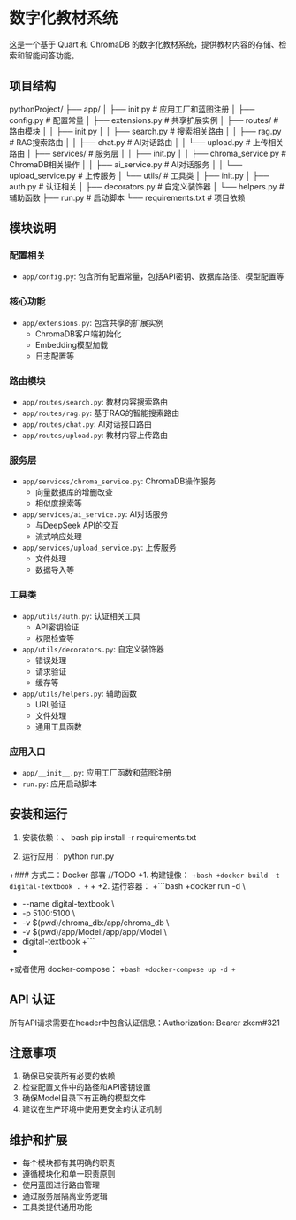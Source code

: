 # 数字化教材系统

这是一个基于 Quart 和 ChromaDB 的数字化教材系统，提供教材内容的存储、检索和智能问答功能。

## 项目结构 

pythonProject/
├── app/
│ ├── init.py # 应用工厂和蓝图注册
│ ├── config.py # 配置常量
│ ├── extensions.py # 共享扩展实例
│ ├── routes/ # 路由模块
│ │ ├── init.py
│ │ ├── search.py # 搜索相关路由
│ │ ├── rag.py # RAG搜索路由
│ │ ├── chat.py # AI对话路由
│ │ └── upload.py # 上传相关路由
│ ├── services/ # 服务层
│ │ ├── init.py
│ │ ├── chroma_service.py # ChromaDB相关操作
│ │ ├── ai_service.py # AI对话服务
│ │ └── upload_service.py # 上传服务
│ └── utils/ # 工具类
│ ├── init.py
│ ├── auth.py # 认证相关
│ ├── decorators.py # 自定义装饰器
│ └── helpers.py # 辅助函数
├── run.py # 启动脚本
└── requirements.txt # 项目依赖

## 模块说明

### 配置相关
- `app/config.py`: 包含所有配置常量，包括API密钥、数据库路径、模型配置等

### 核心功能
- `app/extensions.py`: 包含共享的扩展实例
  - ChromaDB客户端初始化
  - Embedding模型加载
  - 日志配置等

### 路由模块
- `app/routes/search.py`: 教材内容搜索路由
- `app/routes/rag.py`: 基于RAG的智能搜索路由
- `app/routes/chat.py`: AI对话接口路由
- `app/routes/upload.py`: 教材内容上传路由

### 服务层
- `app/services/chroma_service.py`: ChromaDB操作服务
  - 向量数据库的增删改查
  - 相似度搜索等
- `app/services/ai_service.py`: AI对话服务
  - 与DeepSeek API的交互
  - 流式响应处理
- `app/services/upload_service.py`: 上传服务
  - 文件处理
  - 数据导入等

### 工具类
- `app/utils/auth.py`: 认证相关工具
  - API密钥验证
  - 权限检查等
- `app/utils/decorators.py`: 自定义装饰器
  - 错误处理
  - 请求验证
  - 缓存等
- `app/utils/helpers.py`: 辅助函数
  - URL验证
  - 文件处理
  - 通用工具函数

### 应用入口
- `app/__init__.py`: 应用工厂函数和蓝图注册
- `run.py`: 应用启动脚本

## 安装和运行

1. 安装依赖：、
   bash
pip install -r requirements.txt

2. 运行应用：
python run.py

+### 方式二：Docker 部署 //TODO
+1. 构建镜像：
+```bash
+docker build -t digital-textbook .
+```
+
+2. 运行容器：
+```bash
+docker run -d \
+  --name digital-textbook \
+  -p 5100:5100 \
+  -v $(pwd)/chroma_db:/app/chroma_db \
+  -v $(pwd)/app/Model:/app/app/Model \
+  digital-textbook
+```
+
+或者使用 docker-compose：
+```bash
+docker-compose up -d
+```

## API 认证

所有API请求需要在header中包含认证信息：Authorization: Bearer zkcm#321

## 注意事项

1. 确保已安装所有必要的依赖
2. 检查配置文件中的路径和API密钥设置
3. 确保Model目录下有正确的模型文件
4. 建议在生产环境中使用更安全的认证机制

## 维护和扩展

- 每个模块都有其明确的职责
- 遵循模块化和单一职责原则
- 使用蓝图进行路由管理
- 通过服务层隔离业务逻辑
- 工具类提供通用功能

